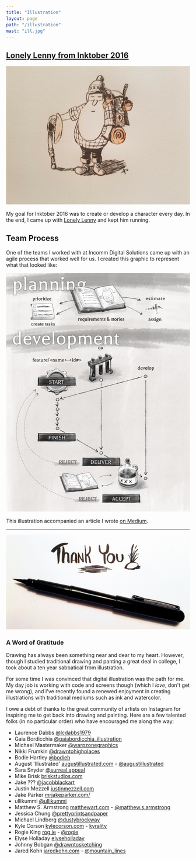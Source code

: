```yaml
---
title: "Illustration"
layout: page
path: "/illustration"
mast: "ill.jpg"
---
```


## [Lonely Lenny from Inktober 2016](./len/)

[![Len](./len/len-ready.jpg)](./len/)

My goal for Inktober 2016 was to create or develop a character every day. In the end, I came up with [Lonely Lenny](./len/) and kept him running.

## Team Process

One of the teams I worked with at Incomm Digital Solutions came up with an agile process that worked well for us. I created this graphic to represent what that looked like:

[![Agile Process with Git](./workflow-chart.jpeg)](https://medium.com/@wtc/one-agile-process-to-bring-them-all-61eab4e7a982#.lvmvszdr3)

This illustration accompanied an article I wrote [on Medium](https://medium.com/@wtc/one-agile-process-to-bring-them-all-61eab4e7a982#.lvmvszdr3).

***

![Thank you!](./thanks.jpg)

### A Word of Gratitude

Drawing has always been something near and dear to my heart. However, though I studied traditional drawing and panting a great deal in college, I took about a ten year sabbatical from illustration. 

For some time I was convinced that digital illustration was the path for me. My day job is working with code and screens though (which I _love_, don't get me wrong), and I've recently found a renewed enjoyment in creating illustrations with traditional mediums such as ink and watercolor. 

I owe a debt of thanks to the great community of artists on Instagram for inspiring me to get back into drawing and painting. Here are a few talented folks (in no particular order) who have encouraged me along the way:

- Laurence Dabbs [@lcdabbs1979](https://www.instagram.com/lcdabbs1979/)
- Gaia Bordicchia [@gaiabordicchia_illustration](https://www.instagram.com/gaiabordicchia_illustration/)
- Michael Mastermaker [@warpzonegraphics](https://www.instagram.com/warpzonegraphics/)
- Nikki Frumkin [@drawntohighplaces](https://www.instagram.com/drawntohighplaces/)
- Bodie Hartley [@bodieh](https://www.instagram.com/bodieh/)
- August 'Illustrated' [augustillustrated.com](http://www.augustillustrated.com/) - [@augustillustrated](https://www.instagram.com/augustillustrated/)
- Sara Snyder [@surreal.appeal](https://www.instagram.com/surreal.appeal/)
- Mike Brisk [briskstudios.com](http://www.briskstudios.com/)
- Jake ??? [@jacobblackart](https://www.instagram.com/jacobblackart/)
- Justin Mezzell [justinmezzell.com](http://justinmezzell.com/)
- Jake Parker [mrjakeparker.com/](http://mrjakeparker.com/)
- ullikummi [@ullikummi](https://www.instagram.com/ullikummi/)
- Matthew S. Armstrong [matthewart.com](http://www.matthewart.com/) - [@matthew.s.armstrong](https://www.instagram.com/matthew.s.armstrong/)
- Jessica Chung [@prettyprintsandpaper](https://www.instagram.com/prettyprintsandpaper/)
- Michael Lindberg [@dustybrockway](https://www.instagram.com/dustybrockway/)
- Kyle Corson [kylecorson.com](http://kylecorson.com/) - [kyrality](https://www.instagram.com/kyrality/)
- Rogie King [rog.ie](http://rog.ie) - [@rogie](https://www.instagram.com/rogie/)
- Elyse Holladay [elyseholladay](https://www.instagram.com/elyseholladay/)
- Johnny Bobgan [@drawntosketching](https://www.instagram.com/drawntosketching/)
- Jared Kohn [jaredkohn.com](http://jaredkohn.com) - [@mountain_lines](https://www.instagram.com/mountain_lines/)
